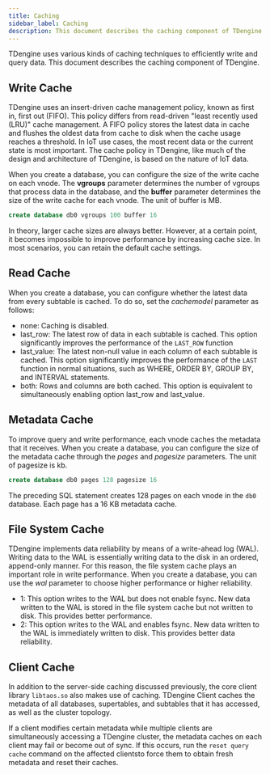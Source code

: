 ```yaml
---
title: Caching
sidebar_label: Caching
description: This document describes the caching component of TDengine.
---
```


TDengine uses various kinds of caching techniques to efficiently write and query data. This document describes the caching component of TDengine.

## Write Cache

TDengine uses an insert-driven cache management policy, known as first in, first out (FIFO). This policy differs from read-driven "least recently used (LRU)" cache management. A FIFO policy stores the latest data in cache and flushes the oldest data from cache to disk when the cache usage reaches a threshold. In IoT use cases, the most recent data or the current state is most important. The cache policy in TDengine, like much of the design and architecture of TDengine, is based on the nature of IoT data.

When you create a database, you can configure the size of the write cache on each vnode. The **vgroups** parameter determines the number of vgroups that process data in the database, and the **buffer** parameter determines the size of the write cache for each vnode. The unit of buffer is MB.

```sql
create database db0 vgroups 100 buffer 16
```

In theory, larger cache sizes are always better. However, at a certain point, it becomes impossible to improve performance by increasing cache size. In most scenarios, you can retain the default cache settings.

## Read Cache

When you create a database, you can configure whether the latest data from every subtable is cached. To do so, set the *cachemodel* parameter as follows:
- none: Caching is disabled.
- last_row: The latest row of data in each subtable is cached. This option significantly improves the performance of the `LAST_ROW` function
- last_value: The latest non-null value in each column of each subtable is cached. This option significantly improves the performance of the `LAST` function in normal situations, such as WHERE, ORDER BY, GROUP BY, and INTERVAL statements.
- both: Rows and columns are both cached. This option is equivalent to simultaneously enabling option last_row and last_value.

## Metadata Cache

To improve query and write performance, each vnode caches the metadata that it receives. When you create a database, you can configure the size of the metadata cache through the *pages* and *pagesize* parameters. The unit of pagesize is kb.

```sql
create database db0 pages 128 pagesize 16
```

The preceding SQL statement creates 128 pages on each vnode in the `db0` database. Each page has a 16 KB metadata cache.

## File System Cache

TDengine implements data reliability by means of a write-ahead log (WAL). Writing data to the WAL is essentially writing data to the disk in an ordered, append-only manner. For this reason, the file system cache plays an important role in write performance. When you create a database, you can use the *wal* parameter to choose higher performance or higher reliability.
- 1: This option writes to the WAL but does not enable fsync. New data written to the WAL is stored in the file system cache but not written to disk. This provides better performance.
- 2: This option writes to the WAL and enables fsync. New data written to the WAL is immediately written to disk. This provides better data reliability.

## Client Cache

In addition to the server-side caching discussed previously, the core client library `libtaos.so` also makes use of caching. TDengine Client caches the metadata of all databases, supertables, and subtables that it has accessed, as well as the cluster topology.

If a client modifies certain metadata while multiple clients are simultaneously accessing a TDengine cluster, the metadata caches on each client may fail or become out of sync. If this occurs, run the `reset query cache` command on the affected clientsto force them to obtain fresh metadata and reset their caches.
